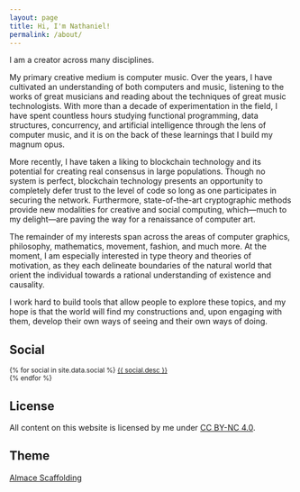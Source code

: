 ```yaml
---
layout: page
title: Hi, I'm Nathaniel!
permalink: /about/
---
```


I am a creator across many disciplines.

My primary creative medium is computer music. Over the years, I have cultivated
an understanding of both computers and music, listening to the works of great
musicians and reading about the techniques of great music technologists. With
more than a decade of experimentation in the field, I have spent countless hours
studying functional programming, data structures, concurrency, and artificial
intelligence through the lens of computer music, and it is on the back of these
learnings that I build my magnum opus.

More recently, I have taken a liking to blockchain technology and its potential
for creating real consensus in large populations. Though no system is perfect,
blockchain technology presents an opportunity to completely defer trust to the
level of code so long as one participates in securing the network. Furthermore,
state-of-the-art cryptographic methods provide new modalities for creative and
social computing, which&mdash;much to my delight&mdash;are paving the way for
a renaissance of computer art.

The remainder of my interests span across the areas of computer graphics,
philosophy, mathematics, movement, fashion, and much more. At the moment, I am
especially interested in type theory and theories of motivation, as they each
delineate boundaries of the natural world that orient the individual towards a
rational understanding of existence and causality.

I work hard to build tools that allow people to explore these topics, and my
hope is that the world will find my constructions and, upon engaging with them,
develop their own ways of seeing and their own ways of doing.

## Social

<p>
  <small>
  {% for social in site.data.social %}
    <a target="_blank" href="{{ social.url }}" title="{{ social.title }}">
      <i class="fa {{ social.icon }}" style="min-width: 1.8vw"></i>
      {{ social.desc }}
    </a><br>
  {% endfor %}
  </small>
</p>

## License

<p>
  All content on this website is licensed by me under
  <a target="_blank" href="http://creativecommons.org/licenses/by-nc/4.0/">CC BY-NC 4.0</a>.
</p>

## Theme

<p>
  <a target="_blank" href="http://sparanoid.com/lab/amsf/">Almace Scaffolding</a>
</p>
